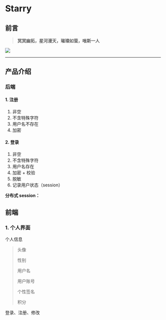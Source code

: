 # Starry

## 前言

> **冥冥幽拓，星河漫天，璀璨如萤，唯斯一人**

![](https://w.wallhaven.cc/full/d6/wallhaven-d6yq3l.jpg)

----

## 产品介绍

### 后端

#### 1. 注册

1. 非空
2. 不含特殊字符
3. 用户名不存在
4. 加密

#### 2. 登录

1. 非空
2. 不含特殊字符
3. 用户名存在
4. 加密 + 校验
5. 脱敏
6. 记录用户状态（session）

**分布式 session：**

## 前端

### 1. 个人界面

个人信息

> 头像
>
> 性别
>
> 用户名
>
> 用户账号
>
> 个性签名
>
> 积分
>

登录、注册、修改











